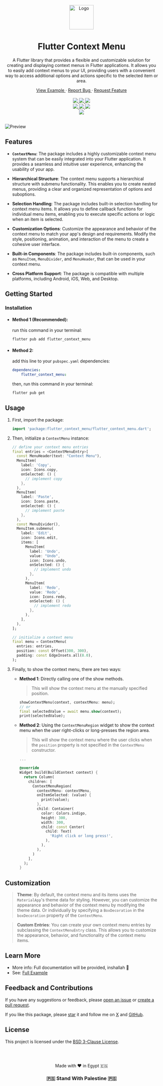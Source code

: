 <div align="center">
  <a href="#">
    <img src="https://user-images.githubusercontent.com/35843293/280504980-55b66c8f-455d-4b72-b7c5-9a021a362f53.png" alt="Logo" width="80" height="80"/>
  </a>
  <h1>Flutter Context Menu</h1>
  <p>
    A Flutter library that provides a flexible and customizable solution for creating and displaying context menus in Flutter applications. It allows you to easily add context menus to your UI, providing users with a convenient way to access additional options and actions specific to the selected item or area.
  </p>
  <a href="https://github.com/salah-rashad/flutter_context_menu/tree/main/example" target="_blank">
    View Example
  </a>
   · 
  <a href="https://github.com/salah-rashad/flutter_context_menu/issues/new?labels=bug&assignees=salah-rashad" target="_blank">
    Report Bug
  </a>
   · 
  <a href="https://github.com/salah-rashad/flutter_context_menu/issues/new?labels=enhancement&assignees=salah-rashad" target="_blank">
    Request Feature
  </a>
  <br/><br/>


  <a href="https://pub.dev/packages/flutter_context_menu" target="_blank">
    <img src="https://img.shields.io/pub/v/flutter_context_menu.svg?style=for-the-badge&label=pub&logo=dart"/> 
  </a>
  <a href="https://github.com/salah-rashad/flutter_context_menu/tree/main/LICENSE" target="_blank">
    <img src="https://img.shields.io/github/license/salah-rashad/flutter_context_menu.svg?style=for-the-badge&color=purple"/> 
  </a>
  <a href="https://github.com/salah-rashad/flutter_context_menu/stargazers" target="_blank">
    <img src="https://img.shields.io/github/stars/salah-rashad/flutter_context_menu.svg?style=for-the-badge&label=GitHub Stars&color=gold"/>
  </a>

  <br/>

  <a href="https://pub.dev/packages/flutter_context_menu/score" target="_blank">
    <img src="https://img.shields.io/pub/likes/flutter_context_menu.svg?style=for-the-badge&color=1e7b34&label=likes&labelColor=black"/>
    <img src="https://img.shields.io/pub/points/flutter_context_menu?style=for-the-badge&color=0056b3&label=Points&labelColor=black"/>
    <img src="https://img.shields.io/pub/popularity/flutter_context_menu.svg?style=for-the-badge&color=c05600&label=Popularity&labelColor=black"/>
  </a>
  <br/>
  <a href="https://thebsd.github.io/StandWithPalestine/" target="_blank">
    <img src="https://raw.githubusercontent.com/Safouene1/support-palestine-banner/master/StandWithPalestine.svg"/>
  </a>
  <br/><br/>
  
</div>

![Preview](assets/images/preview.gif)

## Features

- **`ContextMenu`**: The package includes a highly customizable context menu system that can be easily integrated into your Flutter application. It provides a seamless and intuitive user experience, enhancing the usability of your app.
- **Hierarchical Structure**: The context menu supports a hierarchical structure with submenu functionality. This enables you to create nested menus, providing a clear and organized representation of options and suboptions.
- **Selection Handling**: The package includes built-in selection handling for context menu items. It allows you to define callback functions for individual menu items, enabling you to execute specific actions or logic when an item is selected.
- **Customization Options**: Customize the appearance and behavior of the context menu to match your app's design and requirements. Modify the style, positioning, animation, and interaction of the menu to create a cohesive user interface.
  
- **Built-in Components**: The package includes built-in components, such as `MenuItem`, `MenuDivider`, and `MenuHeader`, that can be used in your context menu.

- **Cross Platform Support**: The package is compatible with multiple platforms, including Android, iOS, Web, and Desktop.

## Getting Started

### Installation

- #### Method 1 (Recommended):

  run this command in your terminal:

  ```bash
  flutter pub add flutter_context_menu
  ```

- #### Method 2:

  add this line to your `pubspec.yaml` dependencies:

  ```yaml
  dependencies:
      flutter_context_menu:
  ```

  then, run this command in your terminal:

  ```bash
  flutter pub get
  ```

## Usage

1. First, import the package:
    ```dart
    import 'package:flutter_context_menu/flutter_context_menu.dart';
    ```
    
2. Then, initialize a `ContextMenu` instance:
    
    ```dart
    // define your context menu entries
    final entries = <ContextMenuEntry>[
      const MenuHeader(text: "Context Menu"),
      MenuItem(
        label: 'Copy',
        icon: Icons.copy,
        onSelected: () {
          // implement copy
        },
      ),
      MenuItem(
        label: 'Paste',
        icon: Icons.paste,
        onSelected: () {
          // implement paste
        },
      ),
      const MenuDivider(),
      MenuItem.submenu(
        label: 'Edit',
        icon: Icons.edit,
        items: [
          MenuItem(
            label: 'Undo',
            value: "Undo",
            icon: Icons.undo,
            onSelected: () {
              // implement undo
            },
          ),
          MenuItem(
            label: 'Redo',
            value: 'Redo',
            icon: Icons.redo,
            onSelected: () {
              // implement redo
            },
          ),
        ],
      ),
    ];

    // initialize a context menu
    final menu = ContextMenu(
      entries: entries,
      position: const Offset(300, 300),
      padding: const EdgeInsets.all(8.0),
    );
    ```

3. Finally, to show the context menu, there are two ways:
    - **Method 1**: Directly calling one of the show methods. 
      > This will show the context menu at the manually specified position.
      ```dart
      showContextMenu(context, contextMenu: menu);
      // or 
      final selectedValue = await menu.show(context);
      print(selectedValue);
      ```

    - **Method 2**: Using the `ContextMenuRegion` widget to show the context menu when the user right-clicks or long-presses the region area.
      > This will show the context menu where the user clicks when the `position` property is not specified in the `ContextMenu` constructor.
      ```dart
      ...

      @override
      Widget build(BuildContext context) {
        return Column(
          children: [
            ContextMenuRegion(
              contextMenu: contextMenu,
              onItemSelected: (value) {
                print(value);
              },
              child: Container(
                color: Colors.indigo,
                height: 300,
                width: 300,
                child: const Center(
                  child: Text(
                    'Right click or long press!',
                  ),
                ),
              ),
            )
          ],
        );
      }
      ```
    
## Customization

> **Theme**: By default, the context menu and its items uses the `MaterialApp`'s theme data for styling. However, you can customize the appearance and behavior of the context menu by modifying the theme data. Or individually by specifying a `BoxDecoration` in the `boxDecoration` property of the `ContextMenu`.

> **Custom Entries**: You can create your own context menu entries by subclassing the `ContextMenuEntry` class. This allows you to customize the appearance, behavior, and functionality of the context menu items.

## Learn More

- More info: Full documentation will be provided, inshallah 🙏
- See: [Full Example](https://github.com/salah-rashad/flutter_context_menu/tree/main/example)

## Feedback and Contributions

If you have any suggestions or feedback, please [open an issue](https://github.com/salah-rashad/flutter_context_menu/issues/new) or [create a pull request](https://github.com/salah-rashad/flutter_context_menu/pulls). 

If you like this package, please [star](https://github.com/salah-rashad/flutter_context_menu) it and follow me on [X](https://x.com/SalahRAhmed) and [GitHub](https://github.com/salah-rashad).

## License

This project is licensed under the [BSD 3-Clause License](https://github.com/salah-rashad/flutter_context_menu/tree/main/LICENSE).


<br/><br/>

<div align="center"> 
  Made with ❤️ in Egypt 🇪🇬
  <br/>
  <h3 align="center"> 🇵🇸 Stand With Palestine 🇵🇸 </h3>
</div>
